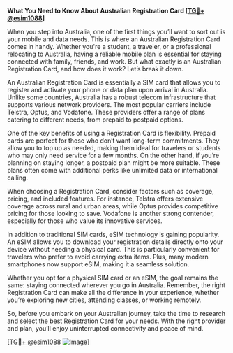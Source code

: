 **What You Need to Know About Australian Registration Card [[TG💪+ @esim1088](https://t.me/s/esim1088)]**

When you step into Australia, one of the first things you’ll want to sort out is your mobile and data needs. This is where an Australian Registration Card comes in handy. Whether you're a student, a traveler, or a professional relocating to Australia, having a reliable mobile plan is essential for staying connected with family, friends, and work. But what exactly is an Australian Registration Card, and how does it work? Let’s break it down.

An Australian Registration Card is essentially a SIM card that allows you to register and activate your phone or data plan upon arrival in Australia. Unlike some countries, Australia has a robust telecom infrastructure that supports various network providers. The most popular carriers include Telstra, Optus, and Vodafone. These providers offer a range of plans catering to different needs, from prepaid to postpaid options.

One of the key benefits of using a Registration Card is flexibility. Prepaid cards are perfect for those who don’t want long-term commitments. They allow you to top up as needed, making them ideal for travelers or students who may only need service for a few months. On the other hand, if you’re planning on staying longer, a postpaid plan might be more suitable. These plans often come with additional perks like unlimited data or international calling.

When choosing a Registration Card, consider factors such as coverage, pricing, and included features. For instance, Telstra offers extensive coverage across rural and urban areas, while Optus provides competitive pricing for those looking to save. Vodafone is another strong contender, especially for those who value its innovative services.

In addition to traditional SIM cards, eSIM technology is gaining popularity. An eSIM allows you to download your registration details directly onto your device without needing a physical card. This is particularly convenient for travelers who prefer to avoid carrying extra items. Plus, many modern smartphones now support eSIM, making it a seamless solution.

Whether you opt for a physical SIM card or an eSIM, the goal remains the same: staying connected wherever you go in Australia. Remember, the right Registration Card can make all the difference in your experience, whether you’re exploring new cities, attending classes, or working remotely.

So, before you embark on your Australian journey, take the time to research and select the best Registration Card for your needs. With the right provider and plan, you’ll enjoy uninterrupted connectivity and peace of mind. 

[[TG💪+ @esim1088](https://t.me/s/esim1088) ![Image](https://i.postimg.cc/Y0z9fWf4/image.png)]